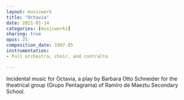 ```yaml
---
layout: musicwork
title: "Octavia"
date: 2021-01-14
categories: [musicworks]
sharing: true
opus: 25
composition_date: 1997-05
instrumentation:
- Full orchestra, choir, and contralto

---
```

Incidental music for Octavia, a play by Barbara Otto Schneider for the theatrical group (Grupo Pentagrama) of Ramiro de Maeztu Secondary School.
